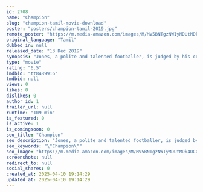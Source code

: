 ```yaml
---
id: 2708
name: "Champion"
slug: "champion-tamil-movie-download"
poster: "posters/champion-tamil-2019.jpg"
remote_poster: "https://m.media-amazon.com/images/M/MV5BNTgzNWIyMDUtMDk4OC00YzQ2LTgyYTYtZjJmMDc3NTBhNmFiXkEyXkFqcGc@._V1_SX300.jpg"
original_language: "Tamil"
dubbed_in: null
released_date: "13 Dec 2019"
synopsis: "Jones, a polite and talented footballer, is judged by his counterparts because of his financial status. When he learns about his past, he is torn between his dreams and his hunger to seek revenge."
type: "movie"
rating: "6.5"
imdbid: "tt8489916"
tmdbid: null
views: 0
likes: 0
dislikes: 0
author_id: 1
trailer_url: null
runtime: "109 min"
is_featured: 0
is_active: 1
is_comingsoon: 0
seo_title: "Champion"
seo_description: "Jones, a polite and talented footballer, is judged by his counterparts because of his financial status. When he learns about his past, he is torn between his dreams and his hunger to seek revenge."
seo_keywords: "\"Champion\""
seo_image: "https://m.media-amazon.com/images/M/MV5BNTgzNWIyMDUtMDk4OC00YzQ2LTgyYTYtZjJmMDc3NTBhNmFiXkEyXkFqcGc@._V1_SX300.jpg"
screenshots: null
redirect_to: null
social_shares: 0
created_at: 2025-04-10 19:14:29
updated_at: 2025-04-10 19:14:29
---
```


